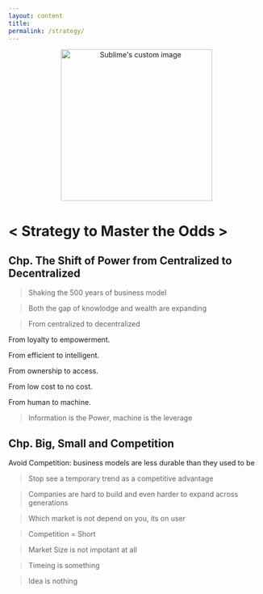 ```yaml
---
layout: content
title: 
permalink: /strategy/
---
```


<p align="center">
  <img width="300" height="300" src="https://cdn1.iconfinder.com/data/icons/sin-city-memories/128/poker-chip-512.png" alt="Sublime's custom image"/>
</p>

# < Strategy to Master the Odds >

## Chp. The Shift of Power from Centralized to Decentralized

> Shaking the 500 years of business model

> Both the gap of knowlodge and wealth are expanding

> From centralized to decentralized

From loyalty to empowerment.

From efficient to intelligent.

From ownership to access.

From low cost to no cost.

From human to machine.

> Information is the Power, machine is the leverage

## Chp. Big, Small and Competition

Avoid Competition: business models are less durable than they used to be

> Stop see a temporary trend as a competitive advantage

> Companies are hard to build and even harder to expand across generations

> Which market is not depend on you, its on user

> Competition = Short

> Market Size is not impotant at all

> Timeing is something

> Idea is nothing 

